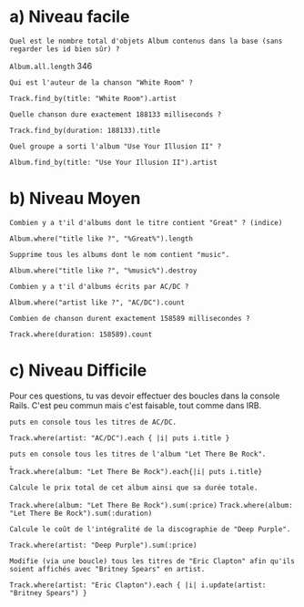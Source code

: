 # a) Niveau facile

    Quel est le nombre total d'objets Album contenus dans la base (sans regarder les id bien sûr) ?
`Album.all.length`
346

    Qui est l'auteur de la chanson "White Room" ?
`Track.find_by(title: "White Room").artist`
    
    Quelle chanson dure exactement 188133 milliseconds ?
`Track.find_by(duration: 188133).title`

    Quel groupe a sorti l'album "Use Your Illusion II" ?
`Album.find_by(title: "Use Your Illusion II").artist`

# b) Niveau Moyen

    Combien y a t'il d'albums dont le titre contient "Great" ? (indice)
`Album.where("title like ?", "%Great%").length`

    Supprime tous les albums dont le nom contient "music".
`Album.where("title like ?", "%music%").destroy`

    Combien y a t'il d'albums écrits par AC/DC ?
`̀Album.where("artist like ?", "AC/DC").count`

    Combien de chanson durent exactement 158589 millisecondes ?
`Track.where(duration: 158589).count`

# c) Niveau Difficile

Pour ces questions, tu vas devoir effectuer des boucles dans la console Rails. C'est peu commun mais c'est faisable, tout comme dans IRB.

    puts en console tous les titres de AC/DC.
`Track.where(artist: "AC/DC").each { |i| puts i.title }`

    puts en console tous les titres de l'album "Let There Be Rock".
̀̀`Track.where(album: "Let There Be Rock").each{|i| puts i.title}`

    Calcule le prix total de cet album ainsi que sa durée totale.
`Track.where(album: "Let There Be Rock").sum(:price)`
`Track.where(album: "Let There Be Rock").sum(:duration)`
    
    Calcule le coût de l'intégralité de la discographie de "Deep Purple".
`Track.where(artist: "Deep Purple").sum(:price)`

    Modifie (via une boucle) tous les titres de "Eric Clapton" afin qu'ils soient affichés avec "Britney Spears" en artist.
`Track.where(artist: "Eric Clapton").each { |i| i.update(artist: "Britney Spears") }`

    
